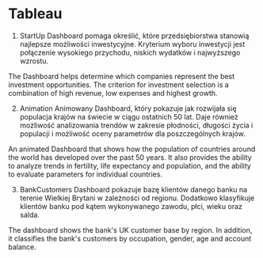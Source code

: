 # Tableau

1. StartUp
Dashboard pomaga określić, które przedsiębiorstwa stanowią najlepsze możliwości inwestycyjne.
Kryterium wyboru inwestycji jest połączenie wysokiego przychodu, niskich wydatków i najwyższego wzrostu.

The Dashboard helps determine which companies represent the best investment opportunities.
The criterion for investment selection is a combination of high revenue, low expenses and highest growth.


2. Animation 
Animowany Dashboard, który pokazuje jak rozwijała się populacja krajów na świecie w ciągu ostatnich 50 lat. 
Daje również możliwość analizowania trendów w zakresie płodności, długości życia i populacji i możliwość oceny parametrów dla poszczególnych krajów.

An animated Dashboard that shows how the population of countries around the world has developed over the past 50 years. 
It also provides the ability to analyze trends in fertility, life expectancy and population, and the ability to evaluate parameters for individual countries.


3. BankCustomers
Dashboard pokazuje bazę klientów danego banku na terenie Wielkiej Brytani w zależności od regionu. 
Dodatkowo klasyfikuje klientów banku pod kątem wykonywanego zawodu, płci, wieku oraz salda.

The dashboard shows the bank's UK customer base by region. 
In addition, it classifies the bank's customers by occupation, gender, age and account balance.
